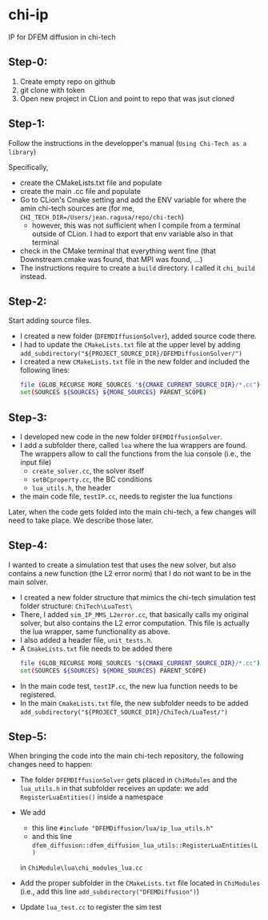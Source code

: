 # chi-ip
IP for DFEM diffusion in chi-tech


## Step-0:

1. Create empty repo on github
2. git clone with token
3. Open new project in CLion and point to repo that was jsut cloned

## Step-1:
Follow the instructions in the developper's manual (```Using Chi-Tech as a library```)

Specifically,
- create the CMakeLists.txt file and populate
- create the main .cc file and populate
- Go to CLion's Cmake setting and add the ENV variable for where the amin chi-tech sources are (for me, ```CHI_TECH_DIR=/Users/jean.ragusa/repo/chi-tech```)
   - however, this was not sufficient when I compile from a terminal outside of CLion. I had to export that env variable also in that terminal
- check in the CMake terminal that everything went fine (that Downstream.cmake was found, that MPI was found, ...)
- The instructions require to create a ```build``` directory. I called it ```chi_build``` instead.
## Step-2:

Start adding source files.
- I created a new folder (```DFEMDIffusionSolver```), added source code there.
- I had to update the ```CMakeLists.txt``` file at the upper level by adding ```add_subdirectory("${PROJECT_SOURCE_DIR}/DFEMDiffusionSolver/")```
- I created a new ```CMakeLists.txt``` file in the new folder and included the following lines:
   ```bash
   file (GLOB_RECURSE MORE_SOURCES "${CMAKE_CURRENT_SOURCE_DIR}/*.cc")
   set(SOURCES ${SOURCES} ${MORE_SOURCES} PARENT_SCOPE) 
   ```

## Step-3:

- I developed new code in the new folder ```DFEMDIffusionSolver```.
- I add a subfolder there, called ```lua``` where the lua wrappers are found. The wrappers allow to call the functions from the lua console (i.e., the input file)
  - ```create_solver.cc```, the solver itself
  - ```setBCproperty.cc```, the BC conditions
  - ```lua_utils.h```, the header
- the main code file, ```testIP.cc```, needs to register the lua functions

Later, when the code gets folded into the main chi-tech, a few changes will need to take place. We describe those later.

## Step-4:

I wanted to create a simulation test that uses the new solver, but also contains a new function (the L2 error norm) that I do not want to be in the main solver.

- I created a new folder structure that mimics the chi-tech simulation test folder structure: ```ChiTech\LuaTest\ ```
- There, I added ```sim_IP_MMS_L2error.cc```, that basically calls my original solver, but also contains the L2 error computation. This file is actually the lua wrapper, same functionality as above.
- I also added a header file, ```unit_tests.h```.
- A ```CmakeLists.txt``` file needs to be added there
  ```bash
  file (GLOB_RECURSE MORE_SOURCES "${CMAKE_CURRENT_SOURCE_DIR}/*.cc")
  set(SOURCES ${SOURCES} ${MORE_SOURCES} PARENT_SCOPE)
   ```
- In the main code test, ```testIP.cc```, the new lua function needs to be registered.
- In the main ```CmakeLists.txt``` file, the new subfolder needs to be added ```add_subdirectory("${PROJECT_SOURCE_DIR}/ChiTech/LuaTest/") ```


## Step-5:

When bringing the code into the main chi-tech repository, 
the following changes need to happen:
- The folder ```DFEMDIffusionSolver``` gets placed in 
  ```ChiModules``` and the ```lua_utils.h``` in that subfolder 
  receives an update: we add ```RegisterLuaEntities()``` inside a namespace
- We add 
  - this line ```#include "DFEMDiffusion/lua/ip_lua_utils.h" ``` 
  - and this line ```dfem_diffusion::dfem_diffusion_lua_utils::RegisterLuaEntities(L)```
 
  in ```ChiModule\lua\chi_modules_lua.cc```
- Add the proper subfolder in the ```CMakeLists.txt``` file 
located in ```ChiModules``` (i.e., add this line ```add_subdirectory("DFEMDiffusion")```)
- Update ```lua_test.cc``` to register the sim test
